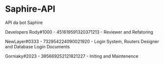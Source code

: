 # Saphire-API
API da bot Saphire

Developers
Rody#1000 - 451619591320371213 - Reviewer and Refatoring

NewLayer#0333 - 732954224090021920 - Login System, Routers Designer and Database Login Documents

Gorniaky#2023 - 395669252121821227 - Initing and Maintenence